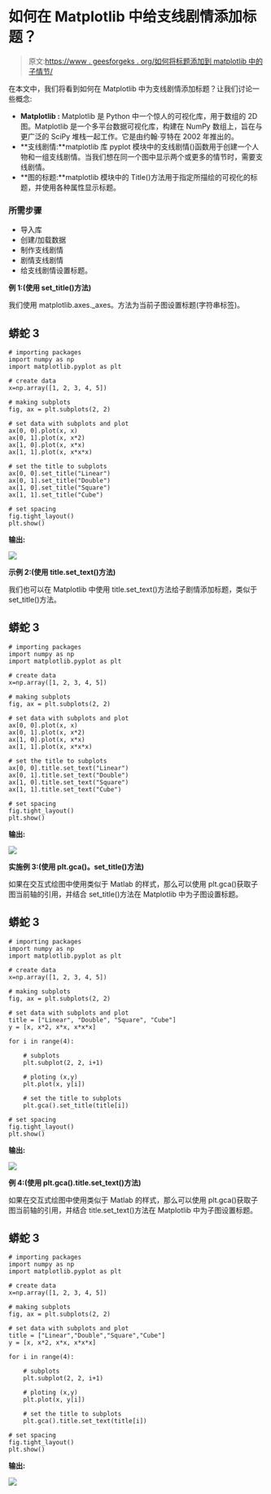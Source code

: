 # 如何在 Matplotlib 中给支线剧情添加标题？

> 原文:[https://www . geesforgeks . org/如何将标题添加到 matplotlib 中的子情节/](https://www.geeksforgeeks.org/how-to-add-title-to-subplots-in-matplotlib/)

在本文中，我们将看到如何在 Matplotlib 中为支线剧情添加标题？让我们讨论一些概念:

*   **Matplotlib :** Matplotlib 是 Python 中一个惊人的可视化库，用于数组的 2D 图。Matplotlib 是一个多平台数据可视化库，构建在 NumPy 数组上，旨在与更广泛的 SciPy 堆栈一起工作。它是由约翰·亨特在 2002 年推出的。
*   **支线剧情:**matplotlib 库 pyplot 模块中的支线剧情()函数用于创建一个人物和一组支线剧情。当我们想在同一个图中显示两个或更多的情节时，需要支线剧情。
*   **图的标题:**matplotlib 模块中的 Title()方法用于指定所描绘的可视化的标题，并使用各种属性显示标题。

### 所需步骤

*   导入库
*   创建/加载数据
*   制作支线剧情
*   剧情支线剧情
*   给支线剧情设置标题。

**例 1:(使用 set_title()方法)**

我们使用 matplotlib.axes._axes。方法为当前子图设置标题(字符串标签)。

## 蟒蛇 3

```
# importing packages
import numpy as np
import matplotlib.pyplot as plt

# create data
x=np.array([1, 2, 3, 4, 5])

# making subplots
fig, ax = plt.subplots(2, 2)

# set data with subplots and plot
ax[0, 0].plot(x, x)
ax[0, 1].plot(x, x*2)
ax[1, 0].plot(x, x*x)
ax[1, 1].plot(x, x*x*x)

# set the title to subplots
ax[0, 0].set_title("Linear")
ax[0, 1].set_title("Double")
ax[1, 0].set_title("Square")
ax[1, 1].set_title("Cube")

# set spacing
fig.tight_layout()
plt.show()
```

**输出:**

![](img/df09e655aac8165235b63853f1b845f1.png)

**示例 2:(使用 title.set_text()方法)**

我们也可以在 Matplotlib 中使用 title.set_text()方法给子剧情添加标题，类似于 set_title()方法。

## 蟒蛇 3

```
# importing packages
import numpy as np
import matplotlib.pyplot as plt

# create data
x=np.array([1, 2, 3, 4, 5])

# making subplots
fig, ax = plt.subplots(2, 2)

# set data with subplots and plot
ax[0, 0].plot(x, x)
ax[0, 1].plot(x, x*2)
ax[1, 0].plot(x, x*x)
ax[1, 1].plot(x, x*x*x)

# set the title to subplots
ax[0, 0].title.set_text("Linear")
ax[0, 1].title.set_text("Double")
ax[1, 0].title.set_text("Square")
ax[1, 1].title.set_text("Cube")

# set spacing
fig.tight_layout()
plt.show()
```

**输出:**

![](img/df09e655aac8165235b63853f1b845f1.png)

**实施例 3:(使用 plt.gca()。set_title()方法)**

如果在交互式绘图中使用类似于 Matlab 的样式，那么可以使用 plt.gca()获取子图当前轴的引用，并结合 set_title()方法在 Matplotlib 中为子图设置标题。

## 蟒蛇 3

```
# importing packages
import numpy as np
import matplotlib.pyplot as plt

# create data
x=np.array([1, 2, 3, 4, 5])

# making subplots
fig, ax = plt.subplots(2, 2)

# set data with subplots and plot
title = ["Linear", "Double", "Square", "Cube"]
y = [x, x*2, x*x, x*x*x]

for i in range(4):

    # subplots
    plt.subplot(2, 2, i+1) 

    # ploting (x,y)
    plt.plot(x, y[i]) 

    # set the title to subplots
    plt.gca().set_title(title[i]) 

# set spacing
fig.tight_layout()
plt.show()
```

**输出:**

![](img/df09e655aac8165235b63853f1b845f1.png)

**例 4:(使用 plt.gca().title.set_text()方法)**

如果在交互式绘图中使用类似于 Matlab 的样式，那么可以使用 plt.gca()获取子图当前轴的引用，并结合 title.set_text()方法在 Matplotlib 中为子图设置标题。

## 蟒蛇 3

```
# importing packages
import numpy as np
import matplotlib.pyplot as plt

# create data
x=np.array([1, 2, 3, 4, 5])

# making subplots
fig, ax = plt.subplots(2, 2)

# set data with subplots and plot
title = ["Linear","Double","Square","Cube"]
y = [x, x*2, x*x, x*x*x]

for i in range(4):

    # subplots
    plt.subplot(2, 2, i+1)

    # ploting (x,y)
    plt.plot(x, y[i])

    # set the title to subplots
    plt.gca().title.set_text(title[i]) 

# set spacing
fig.tight_layout()
plt.show()
```

**输出:**

![](img/df09e655aac8165235b63853f1b845f1.png)